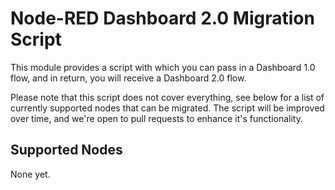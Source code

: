 # Node-RED Dashboard 2.0 Migration Script

This module provides a script with which you can pass in a Dashboard 1.0 flow, and in return, you will receive a Dashboard 2.0 flow.

Please note that this script does not cover everything, see below for a list of currently supported nodes that can be migrated. The script will be improved over time, and we're open to pull requests to enhance it's functionality.

## Supported Nodes

None yet.